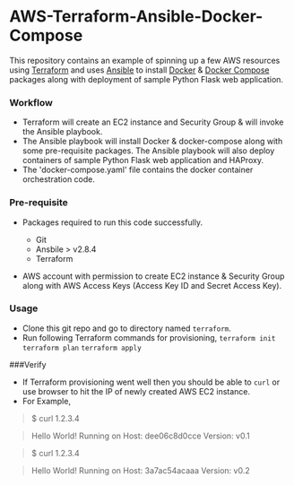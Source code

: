 # AWS-Terraform-Ansible-Docker-Compose
This repository contains an example of spinning up a few AWS resources using [Terraform](https://www.terraform.io/ "Terraform") and uses [Ansible](https://www.ansible.com/ "Ansible") to install [Docker](https://www.docker.com/ "Docker") & [Docker Compose](https://docs.docker.com/compose/ "docker-compose") packages along with deployment of sample Python Flask web application.

### Workflow

- Terraform will create an EC2 instance and Security Group & will invoke the Ansible playbook.
- The Ansible playbook will install Docker & docker-compose along with some pre-requisite packages. The Ansible playbook will also deploy containers of sample Python Flask web application and HAProxy.
- The 'docker-compose.yaml' file contains the docker container orchestration code.

### Pre-requisite
- Packages required to run this code successfully.
	- Git
	- Ansbile > v2.8.4
	- Terraform

- AWS account with permission to create EC2 instance & Security Group along with AWS Access Keys (Access Key ID and Secret Access Key).

### Usage

- Clone this git repo and go to directory named `terraform`.
- Run following Terraform commands for provisioning,
	 `terraform init`
	 `terraform plan`
	 `terraform apply`

###Verify

- If Terraform provisioning went well then you should be able to `curl` or use browser to hit the IP of newly created AWS EC2 instance.
- For Example,
>$ curl 1.2.3.4

>Hello World! Running on Host: dee06c8d0cce Version: v0.1

>$ curl 1.2.3.4

>Hello World! Running on Host: 3a7ac54acaaa Version: v0.2
